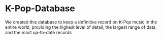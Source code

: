 # K-Pop-Database
We created this database to keep a definitive record on K-Pop music in the entire world, providing the highest level of detail, the largest range of data, and the most up-to-date records
